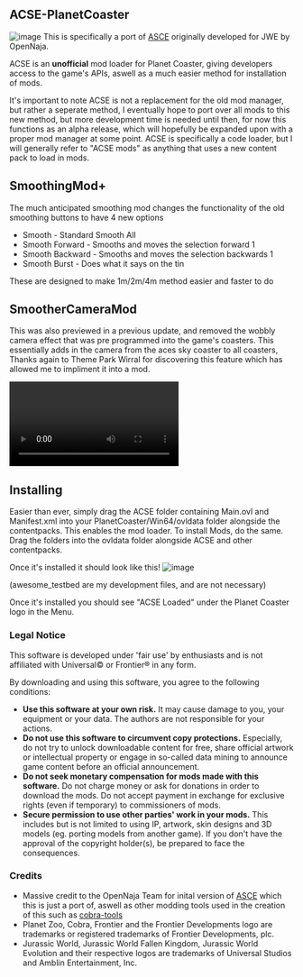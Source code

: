 ## ACSE-PlanetCoaster
![image](https://i.imgur.com/sFlxB4G.png)
This is specifically a port of [ASCE](https://github.com/OpenNaja/ACSE) originally developed for JWE by OpenNaja.

ACSE is an **unofficial** mod loader for Planet Coaster, giving developers access to the game's APIs, aswell as a much easier method for installation of mods.

It's important to note ACSE is not a replacement for the old mod manager, but rather a seperate method, I eventually hope to port over all mods to this new method, but more development time is needed until then, for now this functions as an alpha release, which will hopefully be expanded upon with a proper mod manager at some point.
ACSE is specifically a code loader, but I will generally refer to "ACSE mods" as anything that uses a new content pack to load in mods.

## SmoothingMod+
The much anticipated smoothing mod changes the functionality of the old smoothing buttons to have 4 new options
* Smooth - Standard Smooth All
* Smooth Forward - Smooths and moves the selection forward 1
* Smooth Backward - Smooths and moves the selection backwards 1
* Smooth Burst - Does what it says on the tin

These are designed to make 1m/2m/4m method easier and faster to do

## SmootherCameraMod
This was also previewed in a previous update, and removed the wobbly camera effect that was pre programmed into the game's coasters.
This essentially adds in the camera from the aces sky coaster to all coasters, Thanks again to Theme Park Wirral for discovering this feature which has allowed me to impliment it into a mod.

![Example Video](https://imgur.com/11EE2k8.mp4)

## Installing
Easier than ever, simply drag the ACSE folder containing Main.ovl and Manifest.xml into your PlanetCoaster/Win64/ovldata folder alongside the contentpacks. This enables the mod loader.
To install Mods, do the same. Drag the folders into the ovldata folder alongside ACSE and other contentpacks.

Once it's installed it should look like this!
![image](https://i.imgur.com/elGWefo.png)

(awesome_testbed are my development files, and are not necessary)

Once it's installed you should see "ACSE Loaded" under the Planet Coaster logo in the Menu.

### Legal Notice
This software is developed under 'fair use' by enthusiasts and is not affiliated with Universal© or Frontier® in any form.

By downloading and using this software, you agree to the following conditions:
- **Use this software at your own risk.** It may cause damage to you, your equipment or your data. The authors are not responsible for your actions.
- **Do not use this software to circumvent copy protections.** Especially, do not try to unlock downloadable content for free, share official artwork or intellectual property or engage in so-called data mining to announce game content before an official announcement.
- **Do not seek monetary compensation for mods made with this software.** Do not charge money or ask for donations in order to download the mods. Do not accept payment in exchange for exclusive rights (even if temporary) to commissioners of mods.
- **Secure permission to use other parties' work in your mods.** This includes but is not limited to using IP, artwork, skin designs and 3D models (eg. porting models from another game). If you don't have the approval of the copyright holder(s), be prepared to face the consequences.


### Credits
- Massive credit to the OpenNaja Team for inital version of [ASCE](https://github.com/OpenNaja/ACSE) which this is just a port of, aswell as other modding tools used in the creation of this such as [cobra-tools](https://github.com/OpenNaja/cobra-tools)
- Planet Zoo, Cobra, Frontier and the Frontier Developments logo are trademarks or registered trademarks of Frontier Developments, plc.
- Jurassic World, Jurassic World Fallen Kingdom, Jurassic World Evolution and their respective logos are trademarks of Universal Studios and Amblin Entertainment, Inc.